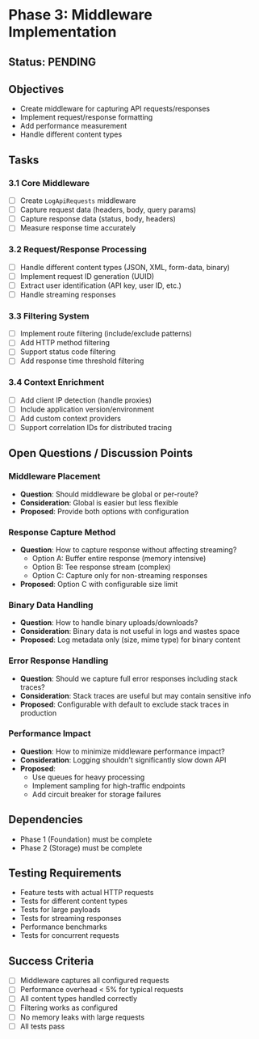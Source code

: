 # Phase 3: Middleware Implementation

## Status: PENDING

## Objectives
- Create middleware for capturing API requests/responses
- Implement request/response formatting
- Add performance measurement
- Handle different content types

## Tasks

### 3.1 Core Middleware
- [ ] Create `LogApiRequests` middleware
- [ ] Capture request data (headers, body, query params)
- [ ] Capture response data (status, body, headers)
- [ ] Measure response time accurately

### 3.2 Request/Response Processing
- [ ] Handle different content types (JSON, XML, form-data, binary)
- [ ] Implement request ID generation (UUID)
- [ ] Extract user identification (API key, user ID, etc.)
- [ ] Handle streaming responses

### 3.3 Filtering System
- [ ] Implement route filtering (include/exclude patterns)
- [ ] Add HTTP method filtering
- [ ] Support status code filtering
- [ ] Add response time threshold filtering

### 3.4 Context Enrichment
- [ ] Add client IP detection (handle proxies)
- [ ] Include application version/environment
- [ ] Add custom context providers
- [ ] Support correlation IDs for distributed tracing

## Open Questions / Discussion Points

### Middleware Placement
- **Question**: Should middleware be global or per-route?
- **Consideration**: Global is easier but less flexible
- **Proposed**: Provide both options with configuration

### Response Capture Method
- **Question**: How to capture response without affecting streaming?
  - Option A: Buffer entire response (memory intensive)
  - Option B: Tee response stream (complex)
  - Option C: Capture only for non-streaming responses
- **Proposed**: Option C with configurable size limit

### Binary Data Handling
- **Question**: How to handle binary uploads/downloads?
- **Consideration**: Binary data is not useful in logs and wastes space
- **Proposed**: Log metadata only (size, mime type) for binary content

### Error Response Handling
- **Question**: Should we capture full error responses including stack traces?
- **Consideration**: Stack traces are useful but may contain sensitive info
- **Proposed**: Configurable with default to exclude stack traces in production

### Performance Impact
- **Question**: How to minimize middleware performance impact?
- **Consideration**: Logging shouldn't significantly slow down API
- **Proposed**:
  - Use queues for heavy processing
  - Implement sampling for high-traffic endpoints
  - Add circuit breaker for storage failures

## Dependencies
- Phase 1 (Foundation) must be complete
- Phase 2 (Storage) must be complete

## Testing Requirements
- Feature tests with actual HTTP requests
- Tests for different content types
- Tests for large payloads
- Tests for streaming responses
- Performance benchmarks
- Tests for concurrent requests

## Success Criteria
- [ ] Middleware captures all configured requests
- [ ] Performance overhead < 5% for typical requests
- [ ] All content types handled correctly
- [ ] Filtering works as configured
- [ ] No memory leaks with large requests
- [ ] All tests pass